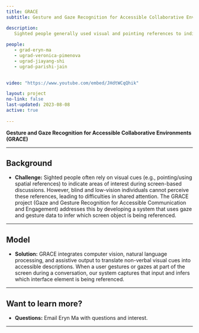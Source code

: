 ```yaml
---
title: GRACE
subtitle: Gesture and Gaze Recognition for Accessible Collaborative Environments

description: 
   Sighted people generally used visual and pointing references to indicate areas of interest when speaking to collaborators. However, blind and low vision people cannot understand these references. This leads to miscommunication, impeding their ability to pay attention to the same things and preventing effective and efficient collaboration. The GRACE project combines gaze and gesture recognition to locate areas of interests and identify the objects on the screen they may be referencing. Our system converts these references into a written form suitable to be announced via screen reader, thereby reducing the burden for blind and low vision users to locate the referenced object.  
      
people: 
   - grad-eryn-ma
   - ugrad-veronica-pimenova
   - ugrad-jiayang-shi
   - ugrad-parishi-jain

  
video: "https://www.youtube.com/embed/JHdtWCqQhik"

layout: project
no-link: false
last-updated: 2023-08-08
active: true
   
---
```


**Gesture and Gaze Recognition for Accessible Collaborative Environments (GRACE)**

---

## Background

- **Challenge:** Sighted people often rely on visual cues (e.g., pointing/using spatial references) to indicate areas of interest during screen-based discussions. However, blind and low-vision individuals cannot perceive these references, leading to difficulties in shared attention. The GRACE project (Gaze and Gesture Recognition for Accessible Communication and Engagement) addresses this by developing a system that uses gaze and gesture data to infer which screen object is being referenced. 
---

## Model

- **Solution:** GRACE integrates computer vision, natural language processing, and assistive output to translate non-verbal visual cues into accessible descriptions. When a user gestures or gazes at part of the screen during a conversation, our system captures that input and infers which interface element is being referenced.

---

## Want to learn more?

- **Questions:** Email Eryn Ma with questions and interest.

---


